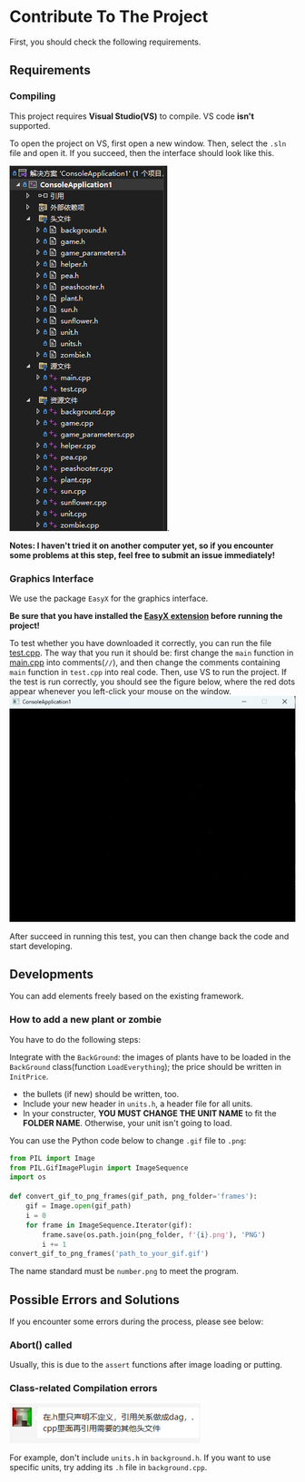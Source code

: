 # Contribute To The Project
First, you should check the following requirements.
## Requirements

### Compiling
This project requires **Visual Studio(VS)** to compile. VS code **isn't** supported.

To open the project on VS, first open a new window. Then, select the `.sln` file and open it. If you succeed, then the interface should look like this.

![this](/docs/pictures/VS_studio.png).

**Notes: I haven't tried it on another computer yet, so if you encounter some problems at this step, feel free to submit an issue immediately!**

### Graphics Interface

We use the package `EasyX` for the graphics interface. 

**Be sure that you have installed the [EasyX extension](https://easyx.cn/) before running the project!**

To test whether you have downloaded it correctly, you can run the file [test.cpp](/test.cpp). The way that you run it should be: first change the `main` function in [main.cpp](/main.cpp) into comments(`//`), and then change the comments containing `main` function in `test.cpp` into real code. Then, use VS to run the project. If the test is run correctly, you should see the figure below, where the red dots appear whenever you left-click your mouse on the window.
![figure](docs/pictures/test.png)

After succeed in running this test, you can then change back the code and start developing.

## Developments


You can add elements freely based on the existing framework. 

### How to add a new plant or zombie

You have to do the following steps:

Integrate with the `BackGround`: the images of plants have to be loaded in the `BackGround` class(function `LoadEverything`); the price should be written in `InitPrice`.
- the bullets (if new) should be written, too.
- Include your new header in `units.h`, a header file for all units.
- In your constructer, **YOU MUST CHANGE THE UNIT NAME** to fit the **FOLDER NAME**. Otherwise, your unit isn't going to load.


You can use the Python code below to change `.gif` file to `.png`:
```python
from PIL import Image
from PIL.GifImagePlugin import ImageSequence
import os

def convert_gif_to_png_frames(gif_path, png_folder='frames'):
    gif = Image.open(gif_path)
    i = 0
    for frame in ImageSequence.Iterator(gif):
        frame.save(os.path.join(png_folder, f'{i}.png'), 'PNG')
        i += 1
convert_gif_to_png_frames('path_to_your_gif.gif')
```

The name standard must be `number.png` to meet the program.

## Possible Errors and Solutions
If you encounter some errors during the process, please see below:

### Abort() called

Usually, this is due to the `assert` functions after image loading or putting.

### Class-related Compilation errors

![quote](/docs/pictures/quote.png)

For example, don't include `units.h` in `background.h`. If you want to use specific units, try adding its `.h` file in `background.cpp`.
